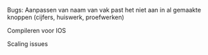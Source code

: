 Bugs:
Aanpassen van naam van vak past het niet aan in al gemaakte knoppen (cijfers, huiswerk, proefwerken)

Compileren voor IOS

Scaling issues